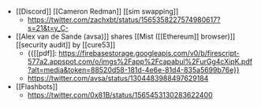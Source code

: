 - [[Discord]] [[Cameron Redman]] [[sim swapping]]
    - https://twitter.com/zachxbt/status/1565358227574980617?s=21&t=y_C-
- [[Alex van de Sande (avsa)]] shares [[Mist ([[Ethereum]] browser)]] [[security audit]] by [[cure53]]
    - {{[[pdf]]: https://firebasestorage.googleapis.com/v0/b/firescript-577a2.appspot.com/o/imgs%2Fapp%2Fcapabul%2FurGg4cXipK.pdf?alt=media&token=88520d58-181d-4e6e-81d4-835a5699b76e}}
    - https://twitter.com/avsa/status/1304483988497629184
- [[Flashbots]]
    - https://twitter.com/0x81B/status/1565453130283622400
